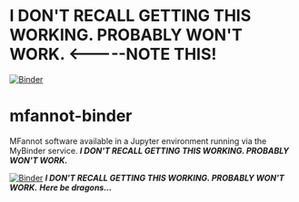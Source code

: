 # I DON'T RECALL GETTING THIS WORKING. PROBABLY WON'T WORK. <-----NOTE THIS!

[![Binder](https://mybinder.org/badge.svg)](https://mybinder.org/v2/gh/fomightez/mfannot-binder/master?filepath=index.ipynb)

# mfannot-binder
MFannot software available in a Jupyter environment running via the MyBinder service.
***I DON'T RECALL GETTING THIS WORKING. PROBABLY WON'T WORK.***

[![Binder](https://mybinder.org/badge.svg)](https://mybinder.org/v2/gh/fomightez/mfannot-binder/master?filepath=index.ipynb)
***I DON'T RECALL GETTING THIS WORKING. PROBABLY WON'T WORK.***
***Here be dragons...***
